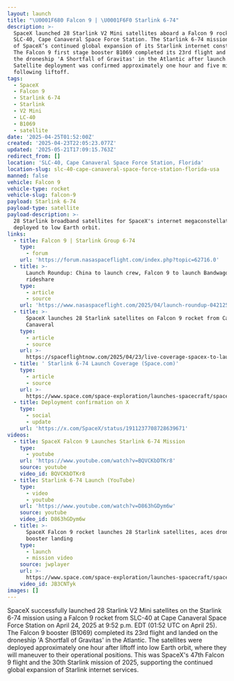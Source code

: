 ```yaml
---
layout: launch
title: "\U0001F680 Falcon 9 | \U0001F6F0 Starlink 6-74"
description: >-
  SpaceX launched 28 Starlink V2 Mini satellites aboard a Falcon 9 rocket from
  SLC-40, Cape Canaveral Space Force Station. The Starlink 6-74 mission is part
  of SpaceX’s continued global expansion of its Starlink internet constellation.
  The Falcon 9 first stage booster B1069 completed its 23rd flight and landed on
  the droneship 'A Shortfall of Gravitas' in the Atlantic after launch.
  Satellite deployment was confirmed approximately one hour and five minutes
  following liftoff.
tags:
  - SpaceX
  - Falcon 9
  - Starlink 6-74
  - Starlink
  - V2 Mini
  - LC-40
  - B1069
  - satellite
date: '2025-04-25T01:52:00Z'
created: '2025-04-23T22:05:23.077Z'
updated: '2025-05-21T17:09:15.763Z'
redirect_from: []
location: 'SLC-40, Cape Canaveral Space Force Station, Florida'
location-slug: slc-40-cape-canaveral-space-force-station-florida-usa
manned: false
vehicle: Falcon 9
vehicle-type: rocket
vehicle-slug: falcon-9
payload: Starlink 6-74
payload-type: satellite
payload-description: >-
  28 Starlink broadband satellites for SpaceX's internet megaconstellation,
  deployed to low Earth orbit.
links:
  - title: Falcon 9 | Starlink Group 6-74
    type:
      - forum
    url: 'https://forum.nasaspaceflight.com/index.php?topic=62716.0'
  - title: >-
      Launch Roundup: China to launch crew, Falcon 9 to launch Bandwagon
      rideshare
    type:
      - article
      - source
    url: 'https://www.nasaspaceflight.com/2025/04/launch-roundup-042125/'
  - title: >-
      SpaceX launches 28 Starlink satellites on Falcon 9 rocket from Cape
      Canaveral
    type:
      - article
      - source
    url: >-
      https://spaceflightnow.com/2025/04/23/live-coverage-spacex-to-launch-28-starlink-satellites-on-falcon-9-rocket-from-cape-canaveral-2/
  - title: ' Starlink 6-74 Launch Coverage (Space.com)'
    type:
      - article
      - source
    url: >-
      https://www.space.com/space-exploration/launches-spacecraft/spacex-starlink-6-74-b1069-ccsfs
  - title: Deployment confirmation on X
    type:
      - social
      - update
    url: 'https://x.com/SpaceX/status/1911237708728639671'
videos:
  - title: SpaceX Falcon 9 Launches Starlink 6-74 Mission
    type:
      - youtube
    url: 'https://www.youtube.com/watch?v=BQVCKbDTKr8'
    source: youtube
    video_id: BQVCKbDTKr8
  - title: Starlink 6-74 Launch (YouTube)
    type:
      - video
      - youtube
    url: 'https://www.youtube.com/watch?v=D863hGDym6w'
    source: youtube
    video_id: D863hGDym6w
  - title: >-
      SpaceX Falcon 9 rocket launches 28 Starlink satellites, aces droneship
      booster landing
    type:
      - launch
      - mission video
    source: jwplayer
    url: >-
      https://www.space.com/space-exploration/launches-spacecraft/spacex-falcon-9-rocket-launches-28-starlink-satellites
    video_id: JB3CNTyk
images: []
---
```

SpaceX successfully launched 28 Starlink V2 Mini satellites on the Starlink 6-74 mission using a Falcon 9 rocket from SLC-40 at Cape Canaveral Space Force Station on April 24, 2025 at 9:52 p.m. EDT (01:52 UTC on April 25). The Falcon 9 booster (B1069) completed its 23rd flight and landed on the droneship 'A Shortfall of Gravitas' in the Atlantic. The satellites were deployed approximately one hour after liftoff into low Earth orbit, where they will maneuver to their operational positions. This was SpaceX's 47th Falcon 9 flight and the 30th Starlink mission of 2025, supporting the continued global expansion of Starlink internet services.
